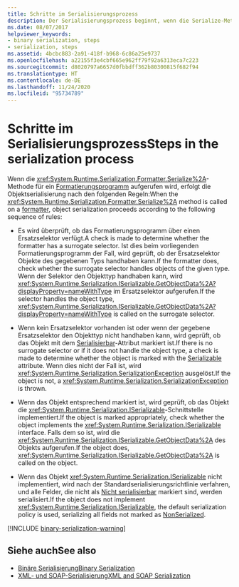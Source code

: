 ```yaml
---
title: Schritte im Serialisierungsprozess
description: Der Serialisierungsprozess beginnt, wenn die Serialize-Methode für einen Formatierer aufgerufen wird. In diesem Artikel wird die Abfolge der Ereignisse beschrieben.
ms.date: 08/07/2017
helpviewer_keywords:
- binary serialization, steps
- serialization, steps
ms.assetid: 4bcbc883-2a91-418f-b968-6c86a25e9737
ms.openlocfilehash: a22155f3e4cbf665e962ff79f92a6313eca7c223
ms.sourcegitcommit: d8020797a6657d0fbbdff362b80300815f682f94
ms.translationtype: HT
ms.contentlocale: de-DE
ms.lasthandoff: 11/24/2020
ms.locfileid: "95734789"
---
```

# <a name="steps-in-the-serialization-process"></a><span data-ttu-id="3e79b-104">Schritte im Serialisierungsprozess</span><span class="sxs-lookup"><span data-stu-id="3e79b-104">Steps in the serialization process</span></span>

<span data-ttu-id="3e79b-105">Wenn die <xref:System.Runtime.Serialization.Formatter.Serialize%2A>-Methode für ein [Formatierungsprogramm](xref:System.Runtime.Serialization.Formatter) aufgerufen wird, erfolgt die Objektserialisierung nach den folgenden Regeln:</span><span class="sxs-lookup"><span data-stu-id="3e79b-105">When the <xref:System.Runtime.Serialization.Formatter.Serialize%2A> method is called on a [formatter](xref:System.Runtime.Serialization.Formatter), object serialization proceeds according to the following sequence of rules:</span></span>

- <span data-ttu-id="3e79b-106">Es wird überprüft, ob das Formatierungsprogramm über einen Ersatzselektor verfügt.</span><span class="sxs-lookup"><span data-stu-id="3e79b-106">A check is made to determine whether the formatter has a surrogate selector.</span></span> <span data-ttu-id="3e79b-107">Ist dies beim vorliegenden Formatierungsprogramm der Fall, wird geprüft, ob der Ersatzselektor Objekte des gegebenen Typs handhaben kann.</span><span class="sxs-lookup"><span data-stu-id="3e79b-107">If the formatter does, check whether the surrogate selector handles objects of the given type.</span></span> <span data-ttu-id="3e79b-108">Wenn der Selektor den Objekttyp handhaben kann, wird <xref:System.Runtime.Serialization.ISerializable.GetObjectData%2A?displayProperty=nameWithType> im Ersatzselektor aufgerufen.</span><span class="sxs-lookup"><span data-stu-id="3e79b-108">If the selector handles the object type, <xref:System.Runtime.Serialization.ISerializable.GetObjectData%2A?displayProperty=nameWithType> is called on the surrogate selector.</span></span>

- <span data-ttu-id="3e79b-109">Wenn kein Ersatzselektor vorhanden ist oder wenn der gegebene Ersatzselektor den Objekttyp nicht handhaben kann, wird geprüft, ob das Objekt mit dem [Serialisierbar](xref:System.SerializableAttribute)-Attribut markiert ist.</span><span class="sxs-lookup"><span data-stu-id="3e79b-109">If there is no surrogate selector or if it does not handle the object type, a check is made to determine whether the object is marked with the [Serializable](xref:System.SerializableAttribute) attribute.</span></span> <span data-ttu-id="3e79b-110">Wenn dies nicht der Fall ist, wird <xref:System.Runtime.Serialization.SerializationException> ausgelöst.</span><span class="sxs-lookup"><span data-stu-id="3e79b-110">If the object is not, a <xref:System.Runtime.Serialization.SerializationException> is thrown.</span></span>

- <span data-ttu-id="3e79b-111">Wenn das Objekt entsprechend markiert ist, wird geprüft, ob das Objekt die <xref:System.Runtime.Serialization.ISerializable>-Schnittstelle implementiert.</span><span class="sxs-lookup"><span data-stu-id="3e79b-111">If the object is marked appropriately, check whether the object implements the <xref:System.Runtime.Serialization.ISerializable> interface.</span></span> <span data-ttu-id="3e79b-112">Falls dem so ist, wird die <xref:System.Runtime.Serialization.ISerializable.GetObjectData%2A> des Objekts aufgerufen.</span><span class="sxs-lookup"><span data-stu-id="3e79b-112">If the object does, <xref:System.Runtime.Serialization.ISerializable.GetObjectData%2A> is called on the object.</span></span>
  
- <span data-ttu-id="3e79b-113">Wenn das Objekt <xref:System.Runtime.Serialization.ISerializable> nicht implementiert, wird nach der Standardserialisierungsrichtlinie verfahren, und alle Felder, die nicht als [Nicht serialisierbar](xref:System.NonSerializedAttribute) markiert sind, werden serialisiert.</span><span class="sxs-lookup"><span data-stu-id="3e79b-113">If the object does not implement <xref:System.Runtime.Serialization.ISerializable>, the default serialization policy is used, serializing all fields not marked as [NonSerialized](xref:System.NonSerializedAttribute).</span></span>

[!INCLUDE [binary-serialization-warning](../../../includes/binary-serialization-warning.md)]
  
## <a name="see-also"></a><span data-ttu-id="3e79b-114">Siehe auch</span><span class="sxs-lookup"><span data-stu-id="3e79b-114">See also</span></span>

- [<span data-ttu-id="3e79b-115">Binäre Serialisierung</span><span class="sxs-lookup"><span data-stu-id="3e79b-115">Binary Serialization</span></span>](binary-serialization.md)
- [<span data-ttu-id="3e79b-116">XML- und SOAP-Serialisierung</span><span class="sxs-lookup"><span data-stu-id="3e79b-116">XML and SOAP Serialization</span></span>](xml-and-soap-serialization.md)
